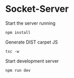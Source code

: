 # Socket-Server

Start the server running
```
npm install
```

Generate DIST carpet JS

```
tsc -w
```

Start development server

```
npm run dev
```
